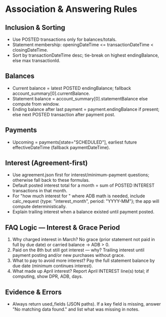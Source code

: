 # Association & Answering Rules

## Inclusion & Sorting
- Use POSTED transactions only for balances/totals.
- Statement membership: openingDateTime <= transactionDateTime < closingDateTime.
- Sort by transactionDateTime desc; tie-break on highest endingBalance, else max transactionId.

## Balances
- Current balance = latest POSTED endingBalance; fallback account_summary[0].currentBalance.
- Statement balance = account_summary[0].statementBalance else compute from window.
- Ending balance after last payment = payment.endingBalance if present; else next POSTED transaction after payment post.

## Payments
- Upcoming = payments[state="SCHEDULED"], earliest future effectiveDateTime (fallback paymentDateTime).

## Interest (Agreement-first)
- Use agreement.json first for interest/minimum-payment questions; otherwise fall back to these formulas.
- Default posted interest total for a month = sum of POSTED INTEREST transactions in that month.
- For "how much interest for <month>" where ADB math is needed, include calc_request {type: "interest_month", period: "YYYY-MM"}; the app will compute deterministically.
- Explain trailing interest when a balance existed until payment posted.

## FAQ Logic — Interest & Grace Period
1) Why charged interest in March? No grace (prior statement not paid in full by due date) or carried balance → ADB > 0.
2) Paid on the 8th but still got interest — why? Trailing interest until payment posting and/or new purchases without grace.
3) What to pay to avoid more interest? Pay the full statement balance by due date (minimum continues interest).
4) What made up April interest? Report April INTEREST line(s) total; if computing, show DPR, ADB, days.

## Evidence & Errors
- Always return used_fields (JSON paths). If a key field is missing, answer "No matching data found." and list what was missing in notes.